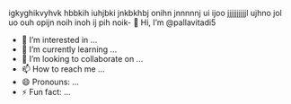 igkyghikvyhvk
hbbkih
iuhjbki
jnkbkhbj
onihn
jnnnnnj
ui
ijoo
jjjjjjjjjjl
ujhno
jol
uo
ouh
opijn
noih
inoh
ij
pih
noik- 👋 Hi, I’m @pallavitadi5
- 👀 I’m interested in ...
- 🌱 I’m currently learning ...
- 💞️ I’m looking to collaborate on ...
- 📫 How to reach me ...
- 😄 Pronouns: ...
- ⚡ Fun fact: ...

<!---
pallavitadi5/pallavitadi5 is a ✨ special ✨ repository because its `README.md` (this file) appears on your GitHub profile.
You can click the Preview link to take a look at your changes.
--->
